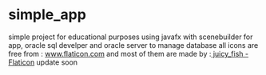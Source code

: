 # simple_app
simple project for educational purposes
using javafx with scenebuilder for app, oracle sql develper and oracle server to manage database
all icons are free from : www.flaticon.com
and most of them are made by :<a href="https://www.flaticon.com/authors/juicy-fish" title="icons"> juicy_fish - Flaticon</a>
update soon

